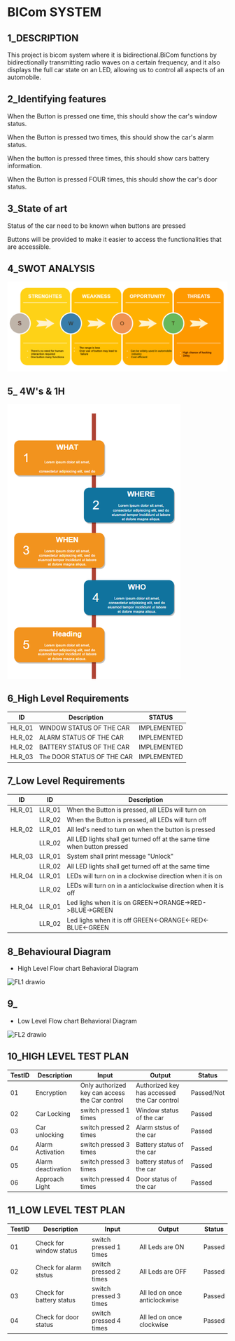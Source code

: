 # BICom SYSTEM
## 1_DESCRIPTION
This project is bicom system where it is bidirectional.BiCom functions by bidirectionally transmitting radio waves on a certain frequency, and it also displays the full car state on an LED, allowing us to control all aspects of an automobile.
## 2_Identifying features
When the Button is pressed one time, this should show the car's window status.

When the Button is pressed two times, this should show the car's alarm status.

When the button is pressed three times, this should show cars battery information.

When the Button is pressed FOUR times, this should show the car's door status.

## 3_State of art
Status of the car need to be known when buttons are pressed

Buttons will be provided to make it easier to access the functionalities that are accessible.

## 4_SWOT ANALYSIS
![Swot analysis](swott.png)
## 5_ 4W's & 1H
![ 4W's & 1H](4ws.png)

## 6_High Level Requirements
|ID|Description|STATUS|
|------|------|------|
|HLR_01|WINDOW STATUS OF THE CAR  | IMPLEMENTED |
|HLR_02|ALARM STATUS OF THE CAR | IMPLEMENTED | 
|HLR_02|BATTERY STATUS OF THE CAR | IMPLEMENTED |
|HLR_03|The DOOR STATUS OF THE CAR | IMPLEMENTED |

## 7_Low Level Requirements
|ID|ID|Description|
|------|------|------|
|HLR_01|LLR_01|When the Button is pressed, all LEDs will turn on|
||LLR_02|When the Button is pressed, all LEDs will turn off |
|HLR_02|LLR_01|All led's need to turn on when the button is pressed |       
||LLR_02|All LED lights shall get turned off at the same time when button pressed|
|HLR_03|LLR_01|System shall print message "Unlock"|              
||LLR_02|All LED lights shall get turned off at the same time|
|HLR_04|LLR_01|LEDs will turn on in a clockwise direction when it is on|              
||LLR_02|LEDs will turn on in a anticlockwise direction when it is off|
|HLR_04|LLR_01|Led lighs when it is on GREEN->ORANGE->RED->BLUE->GREEN|              
||LLR_02| Led lighs when it is off GREEN<-ORANGE<-RED<-BLUE<-GREEN|


## 8_Behavioural Diagram

* High Level Flow chart Behavioral Diagram

![FL1 drawio](https://user-images.githubusercontent.com/98897973/157926269-ff80fc4b-be02-4f0d-9cec-4caa74c258b3.png)

## 9_
* Low Level Flow chart Behavioral Diagram

![FL2 drawio](https://user-images.githubusercontent.com/98897973/157925917-fb626ae6-7316-4b89-962a-c06854b13388.png)

## 10_HIGH LEVEL TEST PLAN
|TestID|Description|Input|Output|Status|
|------|--------|--------|-------|-----|
|01|Encryption|Only authorized key can access the Car control | Authorized key has accessed the Car control | Passed/Not |
|02|Car Locking|switch pressed 1 times|Window status of the car| Passed |
|03|Car unlocking|switch pressed 2 times|Alarm ststus of the car| Passed |
|04|Alarm Activation|switch pressed 3 times|Battery status of the car| Passed |
|05|Alarm deactivation|switch pressed 3 times|battery status of the car| Passed |
|06|Approach Light|switch pressed 4 times|Door status of the car| Passed |

## 11_LOW LEVEL TEST PLAN
|TestID|Description|Input|Output|Status|
|------|--------|--------|-------|--------|
|01|Check for window status|switch pressed 1 times |All Leds are ON| Passed |
|02|Check for alarm ststus |switch pressed 2 times |All Leds are OFF| Passed |
|03|Check for battery status |switch pressed 3 times | All led on once anticlockwise | Passed |
|04|Check for door status|switch pressed 4 times | All led on once clockwise |Passed |


